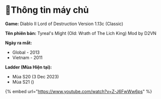 # 👋Thông tin máy chủ

**Game:** Diablo II Lord of Destruction Version 1.13c (Classic)

**Tên phiên bản:** Tyreal's Might (Old: Wrath of The Lich King) Mod by D2VN

**Ngày ra mắt:**

* Global - 2013
* Vietnam - 2011

**Ladder (Mùa Hiện tại):**

* Mùa S20 (3 Dec 2023)
* Mùa S21 ()

{% embed url="https://www.youtube.com/watch?v=Z-J6FwWw6ps" %}

<figure><img src="https://www.youtube.com/watch?v=Z-J6FwWw6ps" alt=""><figcaption></figcaption></figure>
